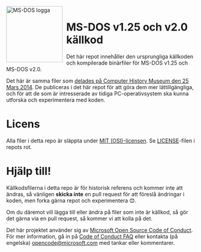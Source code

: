 <img width="150" height="150" align="left" style="float: left; margin: 0 10px 0 0;" alt="MS-DOS logga" src="https://github.com/Microsoft/MS-DOS/blob/master/msdos-logo.png">

# MS-DOS v1.25 och v2.0 källkod
Det här repot innehåller den ursprungliga källkoden och kompilerade binärfiler för MS-DOS v1.25 och MS-DOS v2.0.

Det här är samma filer som [delades på Computer History Museum den 25 Mars 2014]( http://www.computerhistory.org/atchm/microsoft-ms-dos-early-source-code/). De publiceras i det här repot för att göra dem mer lättillgängliga, och för att de som är intresserade av tidiga PC-operativsystem ska kunna utforska och experimentera med koden.

# Licens
Alla filer i detta repo är släppta under [MIT (OSI)-licensen](https://en.wikipedia.org/wiki/MIT_License). Se [LICENSE](https://github.com/Microsoft/MS-DOS/blob/master/LICENSE.md)-filen i repots rot.

# Hjälp till!
Källkodsfilerna i detta repo är för historisk referens och kommer inte att ändras, så vänligen **skicka inte** en pull request för att föreslå ändringar i koden, men forka gärna repot och experimentera 😊.

Om du däremot vill lägga till eller ändra på filer som inte är källkod, så gör det gärna via en pull request, så kommer vi att kolla på det.

Det här projektet använder sig av [Microsoft Open Source Code of Conduct](https://opensource.microsoft.com/codeofconduct/). För mer information, gå in på [Code of Conduct FAQ](https://opensource.microsoft.com/codeofconduct/faq/) eller kontakta (på engelska) [opencode@microsoft.com](mailto:opencode@microsoft.com) med tankar eller kommentarer.
